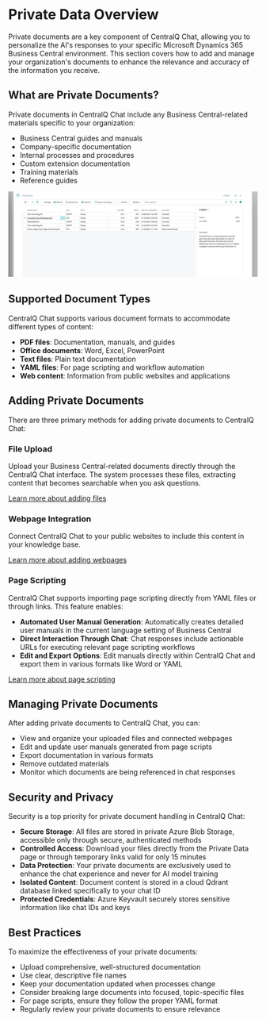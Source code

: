 # Private Data Overview

Private documents are a key component of CentralQ Chat, allowing you to personalize the AI's responses to your specific Microsoft Dynamics 365 Business Central environment. This section covers how to add and manage your organization's documents to enhance the relevance and accuracy of the information you receive.

## What are Private Documents?

Private documents in CentralQ Chat include any Business Central-related materials specific to your organization:

- Business Central guides and manuals
- Company-specific documentation
- Internal processes and procedures
- Custom extension documentation
- Training materials
- Reference guides

![Private Data List](../../../assets/img/centralq-chat-private-data-list.png)

## Supported Document Types

CentralQ Chat supports various document formats to accommodate different types of content:

- **PDF files**: Documentation, manuals, and guides
- **Office documents**: Word, Excel, PowerPoint
- **Text files**: Plain text documentation
- **YAML files**: For page scripting and workflow automation
- **Web content**: Information from public websites and applications

## Adding Private Documents

There are three primary methods for adding private documents to CentralQ Chat:

### File Upload

Upload your Business Central-related documents directly through the CentralQ Chat interface. The system processes these files, extracting content that becomes searchable when you ask questions.

[Learn more about adding files](./add-files.md)

### Webpage Integration

Connect CentralQ Chat to your public websites to include this content in your knowledge base.

[Learn more about adding webpages](./add-webpages.md)

### Page Scripting

CentralQ Chat supports importing page scripting directly from YAML files or through links. This feature enables:

- **Automated User Manual Generation**: Automatically creates detailed user manuals in the current language setting of Business Central
- **Direct Interaction Through Chat**: Chat responses include actionable URLs for executing relevant page scripting workflows
- **Edit and Export Options**: Edit manuals directly within CentralQ Chat and export them in various formats like Word or YAML

[Learn more about page scripting](./add-page-scripts.md)

## Managing Private Documents

After adding private documents to CentralQ Chat, you can:

- View and organize your uploaded files and connected webpages
- Edit and update user manuals generated from page scripts
- Export documentation in various formats
- Remove outdated materials
- Monitor which documents are being referenced in chat responses

## Security and Privacy

Security is a top priority for private document handling in CentralQ Chat:

- **Secure Storage**: All files are stored in private Azure Blob Storage, accessible only through secure, authenticated methods
- **Controlled Access**: Download your files directly from the Private Data page or through temporary links valid for only 15 minutes
- **Data Protection**: Your private documents are exclusively used to enhance the chat experience and never for AI model training
- **Isolated Content**: Document content is stored in a cloud Qdrant database linked specifically to your chat ID
- **Protected Credentials**: Azure Keyvault securely stores sensitive information like chat IDs and keys

## Best Practices

To maximize the effectiveness of your private documents:

- Upload comprehensive, well-structured documentation
- Use clear, descriptive file names
- Keep your documentation updated when processes change
- Consider breaking large documents into focused, topic-specific files
- For page scripts, ensure they follow the proper YAML format
- Regularly review your private documents to ensure relevance 